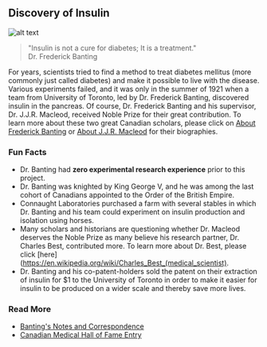 ## Discovery of Insulin
![alt text](https://i.ibb.co/2NzV3b1/17ef3a3e-66f3-42e0-b5a8-f4bdeb10c528.jpg)

> "Insulin is not a cure for diabetes; It is a treatment."        
> Dr. Frederick Banting

For years, scientists tried to find a method to treat diabetes mellitus (more commonly just called diabetes) and make it possible to live with the disease.
Various experiments failed, and it was only in the summer of 1921 when a team from University of Toronto, led by Dr. Frederick Banting, discovered insulin in the pancreas. 
Of course, Dr. Frederick Banting and his supervisor, Dr. J.J.R. Macleod, received Noble Prize for their great contribution.
To learn more about these two great Canadian scholars, please click on [About Frederick Banting](https://www.nobelprize.org/prizes/medicine/1923/banting/biographical/)
or [About J.J.R. Macleod](https://www.nobelprize.org/prizes/medicine/1923/macleod/biographical/) for their biographies. 


### Fun Facts
- Dr. Banting had **__zero__ experimental research experience** prior to this project.
- Dr. Banting was knighted by King George V, and he was among the last cohort of Canadians appointed to the Order of the British Empire. 
- Connaught Laboratories purchased a farm with several stables in which Dr. Banting and his team could experiment on insulin production and isolation using horses.
- Many scholars and historians are questioning whether Dr. Macleod deserves the Noble Prize as many believe his research partner, Dr. Charles Best, contributed more. 
To learn more about Dr. Best, please click [here](https://en.wikipedia.org/wiki/Charles_Best_(medical_scientist).
- Dr. Banting and his co-patent-holders sold the patent on their extraction of insulin for $1 to the University of Toronto in order to make it easier for insulin to be produced on a wider scale and thereby save more lives.


### Read More

- [Banting's Notes and Correspondence](https://insulin.library.utoronto.ca/islandora/object/insulin%3Abanting) 
- [Canadian Medical Hall of Fame Entry](https://www.cdnmedhall.org/inductees/frederickbanting)
